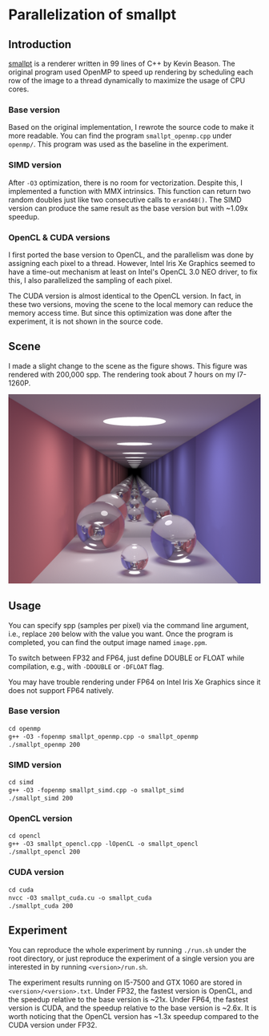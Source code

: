 # Parallelization of smallpt

## Introduction

[smallpt](https://www.kevinbeason.com/smallpt/) is a renderer written in 99 lines of C++ by Kevin Beason. The original program used OpenMP to speed up rendering by scheduling each row of the image to a thread dynamically to maximize the usage of CPU cores.

### Base version

Based on the original implementation, I rewrote the source code to make it more readable. You can find the program `smallpt_openmp.cpp` under `openmp/`. This program was used as the baseline in the experiment.

### SIMD version

After `-O3` optimization, there is no room for vectorization. Despite this, I implemented a function with MMX intrinsics. This function can return two random doubles just like two consecutive calls to `erand48()`. The SIMD version can produce the same result as the base version but with ~1.09x speedup.

### OpenCL & CUDA versions

I first ported the base version to OpenCL, and the parallelism was done by assigning each pixel to a thread. However, Intel Iris Xe Graphics seemed to have a time-out mechanism at least on Intel's OpenCL 3.0 NEO driver, to fix this, I also parallelized the sampling of each pixel.

The CUDA version is almost identical to the OpenCL version. In fact, in these two versions, moving the scene to the local memory can reduce the memory access time. But since this optimization was done after the experiment, it is not shown in the source code.

## Scene

I made a slight change to the scene as the figure shows. This figure was rendered with 200,000 spp. The rendering took about 7 hours on my I7-1260P.

![image](image/200000spp.png)

## Usage

You can specify spp (samples per pixel) via the command line argument, i.e., replace `200` below with the value you want. Once the program is completed, you can find the output image named `image.ppm`.

To switch between FP32 and FP64, just define DOUBLE or FLOAT while compilation, e.g., with `-DDOUBLE` or `-DFLOAT` flag.

You may have trouble rendering under FP64 on Intel Iris Xe Graphics since it does not support FP64 natively.

### Base version

```
cd openmp
g++ -O3 -fopenmp smallpt_openmp.cpp -o smallpt_openmp
./smallpt_openmp 200
```

### SIMD version

```
cd simd
g++ -O3 -fopenmp smallpt_simd.cpp -o smallpt_simd
./smallpt_simd 200
```

### OpenCL version

```
cd opencl
g++ -O3 smallpt_opencl.cpp -lOpenCL -o smallpt_opencl
./smallpt_opencl 200
```

### CUDA version

```
cd cuda
nvcc -O3 smallpt_cuda.cu -o smallpt_cuda
./smallpt_cuda 200
```

## Experiment

You can reproduce the whole experiment by running `./run.sh` under the root directory, or just reproduce the experiment of a single version you are interested in by running `<version>/run.sh`.

The experiment results running on I5-7500 and GTX 1060 are stored in `<version>/<version>.txt`. Under FP32, the fastest version is OpenCL, and the speedup relative to the base version is ~21x. Under FP64, the fastest version is CUDA, and the speedup relative to the base version is ~2.6x. It is worth noticing that the OpenCL version has ~1.3x speedup compared to the CUDA version under FP32.

